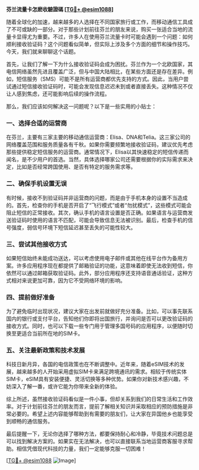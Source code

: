 **芬兰流量卡怎麽收驗證碼 [[TG💪+ @esim1088](https://t.me/s/esim1088)]**

随着全球化的加速，越来越多的人选择在不同国家旅行或工作，而移动通信工具成了不可或缺的一部分。对于那些计划前往芬兰的朋友来说，购买一张适合当地的流量卡显得尤为重要。不过，许多人在使用芬兰流量卡时可能会遇到一个问题：如何顺利接收验证码？这个问题看似简单，但实际上涉及多个方面的细节和操作技巧。今天，我们就来聊聊这个话题。

首先，让我们了解一下为什么接收验证码会成为困扰。芬兰作为一个北欧国家，其电信网络虽然先进且覆盖广泛，但与中国大陆相比，在某些方面还是存在差异。例如，短信服务（SMS）可能不是所有运营商都优先支持的方式。因此，当用户尝试通过短信接收验证码时，可能会发现信息迟迟未到或者直接丢失。这种情况不仅让人感到焦虑，还可能影响后续的操作流程。

那么，我们应该如何解决这一问题呢？以下是一些实用的小贴士：

### 一、选择合适的运营商

在芬兰，主要有三家主要的移动通信运营商：Elisa、DNA和Telia。这三家公司的网络覆盖范围和服务质量各有千秋。如果你需要频繁地接收验证码，建议优先考虑那些提供稳定短信服务的运营商。通常情况下，Elisa以其快速稳定的短信传递而闻名，是不少用户的首选。当然，具体选择哪家公司还需要根据你的实际需求来决定，比如是否经常跨国使用、是否有特定的服务需求等。

### 二、确保手机设置无误

有时候，接收不到验证码并非运营商的问题，而是由于手机本身的设置不当造成的。首先，检查你的手机是否开启了“飞行模式”或者“勿扰模式”，这些模式可能会阻止短信的正常接收。其次，确认手机的语言设置是否正确。如果语言与运营商发送验证码时使用的语言不匹配，可能会导致信息无法被识别。最后，检查手机的信号强度，弱信号环境下短信延迟甚至丢失的可能性较大。

### 三、尝试其他接收方式

如果短信始终未能成功送达，可以考虑使用电子邮件或其他在线平台作为备用方案。许多应用程序现在都提供了邮箱验证的功能，这意味着即使无法收到短信，你依然可以通过邮箱获取验证码。此外，部分应用程序还支持语音通话验证，这种方式相对来说更加可靠，因为它不受网络环境的影响。

### 四、提前做好准备

为了避免临时出现状况，建议大家在出发前就做好充分准备。比如，可以事先联系国内的银行或支付平台，告知他们你即将出国旅行，并询问是否可以更改验证码的接收方式。同时，也可以下载一些专门用于管理多国号码的应用程序，以便随时切换至更适合当前所在地的SIM卡。

### 五、关注最新政策和技术发展

科技日新月异，各国的电信政策也在不断调整中。近年来，随着eSIM技术的发展，越来越多的人开始采用虚拟SIM卡来满足跨境通讯的需求。相较于传统实体SIM卡，eSIM具有安装便捷、灵活切换等多种优势。如果你对新技术感兴趣，不妨深入了解一番，或许它能为你带来全新的体验。

综上所述，虽然接收验证码看似是一件小事，但却关系到我们的日常生活和工作效率。对于计划前往芬兰的朋友而言，提前了解相关知识并采取相应的预防措施是非常必要的。希望上述内容能够帮助到有需要的朋友们，让大家在异国他乡也能享受到顺畅的通信服务。

最后提醒一下，无论你选择了哪种方法，都要保持耐心和冷静，毕竟技术问题总是可以找到解决方案的。如果实在无法解决，也可以直接联系当地运营商客服寻求帮助。相信凭借现代科技的力量，我们一定能够克服一切困难！

[[TG💪+ @esim1088](https://t.me/s/esim1088) ![Image](https://i.postimg.cc/4NQfJmqS/Snipaste-2025-05-13-00-14-12.png)]